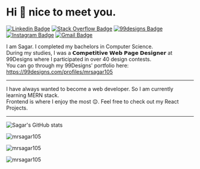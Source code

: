 # Hi 👋 nice to meet you.
[![Linkedin Badge](https://img.shields.io/badge/-LinkedIn-0A66C2?style=flat&logo=Linkedin&logoColor=85b3e1&link=https://www.linkedin.com/in/mrsagar105/)](https://www.linkedin.com/in/mrsagar105/)
[![Stack Overflow Badge](https://img.shields.io/badge/-Stack_Overflow-F58025?style=flat&logo=Stack-Overflow&logoColor=fac092&link=https://stackoverflow.com/users/15160381/mrsagar105)](https://stackoverflow.com/users/15160381/mrsagar105)
[![99designs Badge](https://img.shields.io/badge/-99designs-ff7e65?style=flat&logo=99&logoColor=ffbfb2&link=https://stackoverflow.com/users/15160381/mrsagar105)](https://stackoverflow.com/users/15160381/mrsagar105)
[![Instagram Badge](https://img.shields.io/badge/-Instagram-C13584?style=flat&logo=instagram&logoColor=e6aece&link=https://instagram.com/mrsagar105/)](https://instagram.com/mrsagar105)
[![Gmail Badge](https://img.shields.io/badge/-Gmail-d93025?style=flat&logo=Gmail&logoColor=ec9892&link=mailto:mrsagar105@gmail.com)](mailto:mrsagar105@gmail.com)

I am Sagar. I completed my bachelors in Computer Science.<br>
During my studies, I was a 𝗖𝗼𝗺𝗽𝗲𝘁𝗶𝘁𝗶𝘃𝗲 𝗪𝗲𝗯 𝗣𝗮𝗴𝗲 𝗗𝗲𝘀𝗶𝗴𝗻𝗲𝗿 at 99Designs where I participated in over 40 design contests.<br>
You can go through my 99Designs' portfolio here:<br>
https://99designs.com/profiles/mrsagar105
___
I have always wanted to become a web developer. So I am currently learning MERN stack.<br>
Frontend is where I enjoy the most 😌. Feel free to check out my React Projects.
___

![Sagar's GitHub stats](https://github-readme-stats.vercel.app/api?username=mrsagar105&show_icons=true&title_color=f9c027&icon_color=f9c027)
<p><img src="https://github-readme-streak-stats.herokuapp.com/?user=mrsagar105&theme=graywhite&ring=f9c027" alt="mrsagar105" /></p>

<p><img src="https://github-readme-stats.vercel.app/api/top-langs?username=mrsagar105&show_icons=true&locale=en&layout=compact" alt="mrsagar105" /></p>

<p align="left"> <img src="https://komarev.com/ghpvc/?username=mrsagar105&label=Profile%20views&color=0e75b6&style=flat" alt="mrsagar105" /> </p>

